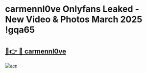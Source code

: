 # carmennl0ve Onlyfans Leaked - New Video & Photos March 2025 !gqa65

# <h2><a href="https://m29s3s.iuczelnia.edu.pl?title=carmennl0ve&ref=gqa65">🔗👉 🔴 carmennl0ve</a></h2>

[![acn](https://github.com/user-attachments/assets/0f9c940e-d8b0-45ae-aac7-cd30a18b3e1c)](https://m29s3s.iuczelnia.edu.pl?title=carmennl0ve&ref=gqa65)

